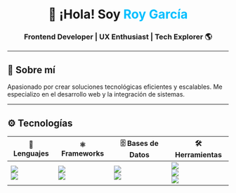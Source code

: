 
<h1 align="center">🚀 ¡Hola! Soy <span style="color:#00BFFF">Roy García</span></h1>
<h3 align="center">Frontend Developer | UX Enthusiast | Tech Explorer 🌎</h3>


---

## 🧠 Sobre mí
Apasionado por crear soluciones tecnológicas eficientes y escalables. Me especializo en el desarrollo web y la integración de sistemas. 

---

## ⚙️ Tecnologías
| 🧩 **Lenguajes** | ⚛️ **Frameworks** | 🗄️ **Bases de Datos** | 🛠️ **Herramientas** |
|------------------|------------------|----------------------|----------------------|
| <img src="https://img.shields.io/badge/Python-3776AB?style=for-the-badge&logo=python&logoColor=white" /> <br> <img src="https://img.shields.io/badge/JavaScript-F7DF1E?style=for-the-badge&logo=javascript&logoColor=black" /> | <img src="https://img.shields.io/badge/React-61DAFB?style=for-the-badge&logo=react&logoColor=black" /> <br> <img src="https://img.shields.io/badge/Django-092E20?style=for-the-badge&logo=django&logoColor=white" /> | <img src="https://img.shields.io/badge/MySQL-4479A1?style=for-the-badge&logo=mysql&logoColor=white" /> <br> <img src="https://img.shields.io/badge/MongoDB-47A248?style=for-the-badge&logo=mongodb&logoColor=white" /> | <img src="https://img.shields.io/badge/Git-F05032?style=for-the-badge&logo=git&logoColor=white" /> <br> <img src="https://img.shields.io/badge/VSCode-007ACC?style=for-the-badge&logo=visual-studio-code&logoColor=white" /> <br> <img src="https://img.shields.io/badge/Docker-2496ED?style=for-the-badge&logo=docker&logoColor=white" /> |
